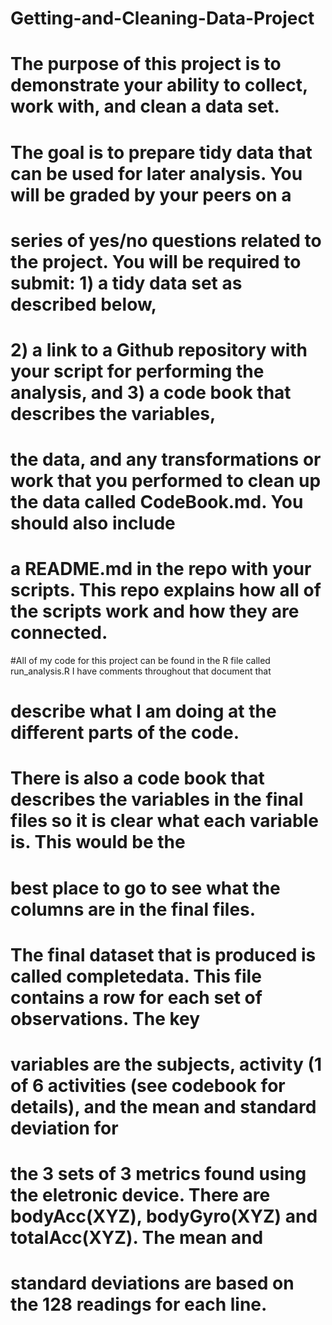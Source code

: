 # Getting-and-Cleaning-Data-Project
# The purpose of this project is to demonstrate your ability to collect, work with, and clean a data set. 
# The goal is to prepare tidy data that can be used for later analysis. You will be graded by your peers on a 
# series of yes/no questions related to the project. You will be required to submit: 1) a tidy data set as described below, 
# 2) a link to a Github repository with your script for performing the analysis, and 3) a code book that describes the variables, 
# the data, and any transformations or work that you performed to clean up the data called CodeBook.md. You should also include 
# a README.md in the repo with your scripts. This repo explains how all of the scripts work and how they are connected.

#All of my code for this project can be found in the R file called run_analysis.R  I have comments throughout that document that
# describe what I am doing at the different parts of the code. 
# There is also a code book that describes the variables in the final files so it is clear what each variable is. This would be the
# best place to go to see what the columns are in the final files.

# The final dataset that is produced is called completedata.  This file contains a row for each set of observations.  The key
# variables are the subjects, activity (1 of 6 activities (see codebook for details), and the mean and standard deviation for
# the 3 sets of 3 metrics found using the eletronic device.  There are bodyAcc(XYZ), bodyGyro(XYZ) and totalAcc(XYZ).  The mean and
# standard deviations are based on the 128 readings for each line.
